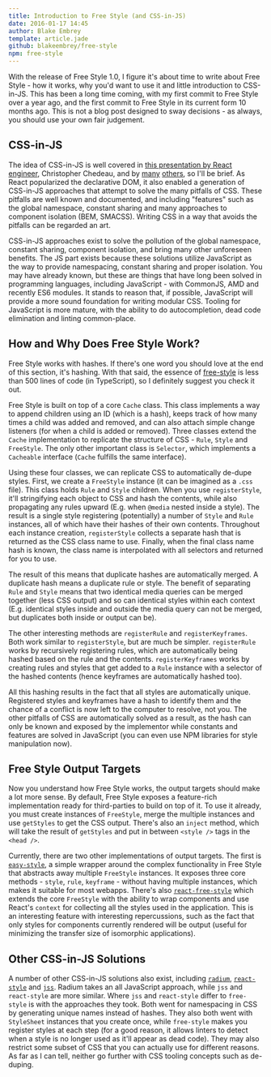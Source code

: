 ```yaml
---
title: Introduction to Free Style (and CSS-in-JS)
date: 2016-01-17 14:45
author: Blake Embrey
template: article.jade
github: blakeembrey/free-style
npm: free-style
---
```


With the release of Free Style 1.0, I figure it's about time to write about Free Style - how it works, why you'd want to use it and little introduction to CSS-in-JS. This has been a long time coming, with my first commit to Free Style over a year ago, and the first commit to Free Style in its current form 10 months ago. This is not a blog post designed to sway decisions - as always, you should use your own fair judgement.

## CSS-in-JS

The idea of CSS-in-JS is well covered in [this presentation by React engineer](https://speakerdeck.com/vjeux/react-css-in-js), Christopher Chedeau, and by [many](https://github.com/MicheleBertoli/css-in-js) [others](http://formidable.com/blog/2015/03/01/launching-radium/), so I'll be brief. As React popularized the declarative DOM, it also enabled a generation of CSS-in-JS approaches that attempt to solve the many pitfalls of CSS. These pitfalls are well known and documented, and including "features" such as the global namespace, constant sharing and many approaches to component isolation (BEM, SMACSS). Writing CSS in a way that avoids the pitfalls can be regarded an art.

CSS-in-JS approaches exist to solve the pollution of the global namespace, constant sharing, component isolation, and bring many other unforeseen benefits. The JS part exists because these solutions utilize JavaScript as the way to provide namespacing, constant sharing and proper isolation. You may have already known, but these are things that have long been solved in programming languages, including JavaScript - with CommonJS, AMD and recently ES6 modules. It stands to reason that, if possible, JavaScript will provide a more sound foundation for writing modular CSS. Tooling for JavaScript is more mature, with the ability to do autocompletion, dead code elimination and linting common-place.

## How and Why Does Free Style Work?

Free Style works with hashes. If there's one word you should love at the end of this section, it's hashing. With that said, the essence of [free-style](https://github.com/blakeembrey/free-style/blob/master/src/free-style.ts) is less than 500 lines of code (in TypeScript), so I definitely suggest you check it out.

Free Style is built on top of a core `Cache` class. This class implements a way to append children using an ID (which is a hash), keeps track of how many times a child was added and removed, and can also attach simple change listeners (for when a child is added or removed). Three classes extend the `Cache` implementation to replicate the structure of CSS - `Rule`, `Style` and `FreeStyle`. The only other important class is `Selector`, which implements a `Cacheable` interface (`Cache` fulfills the same interface).

Using these four classes, we can replicate CSS to automatically de-dupe styles. First, we create a `FreeStyle` instance (it can be imagined as a `.css` file). This class holds `Rule` and `Style` children. When you use `registerStyle`, it'll stringifying each object to CSS and hash the contents, while also propagating any rules upward (E.g. when `@media` nested inside a style). The result is a single style registering (potentially) a number of `Style` and `Rule` instances, all of which have their hashes of their own contents. Throughout each instance creation, `registerStyle` collects a separate hash that is returned as the CSS class name to use. Finally, when the final class name hash is known, the class name is interpolated with all selectors and returned for you to use.

The result of this means that duplicate hashes are automatically merged. A duplicate hash means a duplicate rule or style. The benefit of separating `Rule` and `Style` means that two identical media queries can be merged together (less CSS output) and so can identical styles within each context (E.g. identical styles inside and outside the media query can not be merged, but duplicates both inside or output can be).

The other interesting methods are `registerRule` and `registerKeyframes`. Both work similar to `registerStyle`, but are much be simpler. `registerRule` works by recursively registering rules, which are automatically being hashed based on the rule and the contents. `registerKeyframes` works by creating rules and styles that get added to a `Rule` instance with a selector of the hashed contents (hence keyframes are automatically hashed too).

All this hashing results in the fact that all styles are automatically unique. Registered styles and keyframes have a hash to identify them and the chance of a conflict is now left to the computer to resolve, not you. The other pitfalls of CSS are automatically solved as a result, as the hash can only be known and exposed by the implementor while constants and features are solved in JavaScript (you can even use NPM libraries for style manipulation now).

## Free Style Output Targets

Now you understand how Free Style works, the output targets should make a lot more sense. By default, Free Style exposes a feature-rich implementation ready for third-parties to build on top of it. To use it already, you must create instances of `FreeStyle`, merge the multiple instances and use `getStyles` to get the CSS output. There's also an `inject` method, which will take the result of `getStyles` and put in between `<style />` tags in the `<head />`.

Currently, there are two other implementations of output targets. The first is [`easy-style`](https://github.com/jkroso/easy-style), a simple wrapper around the complex functionality in Free Style that abstracts away multiple `FreeStyle` instances. It exposes three core methods - `style`, `rule`, `keyframe` - without having multiple instances, which makes it suitable for most webapps. There's also [`react-free-style`](https://github.com/blakeembrey/react-free-style) which extends the core `FreeStyle` with the ability to wrap components and use React's `context` for collecting all the styles used in the application. This is an interesting feature with interesting repercussions, such as the fact that only styles for components currently rendered will be output (useful for minimizing the transfer size of isomorphic applications).

## Other CSS-in-JS Solutions

A number of other CSS-in-JS solutions also exist, including [`radium`](https://github.com/FormidableLabs/radium), [`react-style`](https://github.com/js-next/react-style) and [`jss`](https://github.com/jsstyles/jss). Radium takes an all JavaScript approach, while `jss` and `react-style` are more similar. Where `jss` and `react-style` differ to `free-style` is with the approaches they took. Both went for namespacing in CSS by generating unique names instead of hashes. They also both went with `StyleSheet` instances that you create once, while `free-style` makes you register styles at each step (for a good reason, it allows linters to detect when a style is no longer used as it'll appear as dead code). They may also restrict some subset of CSS that you can actually use for different reasons. As far as I can tell, neither go further with CSS tooling concepts such as de-duping.
